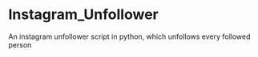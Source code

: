 # Instagram_Unfollower
An instagram unfollower script in python, which unfollows every followed person
